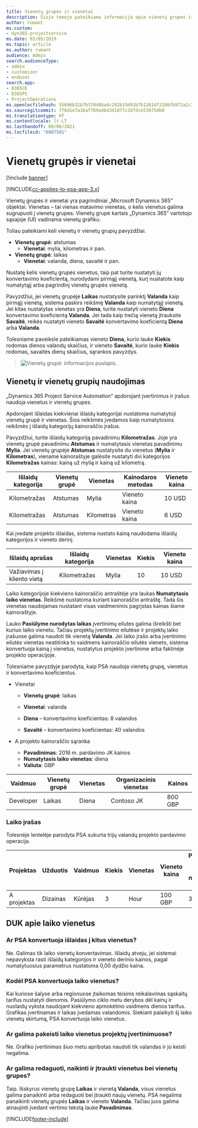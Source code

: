 ```yaml
---
title: Vienetų grupės ir vienetai
description: Šioje temoje pateikiama informacija apie vienetų grupes ir vienetus.
author: rumant
ms.custom:
- dyn365-projectservice
ms.date: 03/05/2019
ms.topic: article
ms.author: rumant
audience: Admin
search.audienceType:
- admin
- customizer
- enduser
search.app:
- D365CE
- D365PS
- ProjectOperations
ms.openlocfilehash: 55696b32b7b37048ba4c292b33d93b7b12614f2186fb972a2c3f3732e5512c82
ms.sourcegitcommit: 7f8d1e7a16af769adb43d1877c28fdce53975db8
ms.translationtype: HT
ms.contentlocale: lt-LT
ms.lasthandoff: 08/06/2021
ms.locfileid: "6987581"
---
```

# <a name="unit-groups-and-units"></a>Vienetų grupės ir vienetai

[!include [banner](../includes/psa-now-project-operations.md)]

[!INCLUDE[cc-applies-to-psa-app-3.x](../includes/cc-applies-to-psa-app-3x.md)]

Vienetų grupės ir vienetai yra pagrindiniai „Microsoft Dynamics 365“ objektai. Vienetas – tai vienas matavimo vienetas, o kelis vienetus galima sugrupuoti į vienetų grupes. Vienetų grupė kartais „Dynamics 365“ vartotojo sąsajoje (UI) vadinama vienetų grafiku. 

Toliau pateikiami keli vienetų ir vienetų grupių pavyzdžiai.
 
- **Vienetų grupė**: atstumas 
    - **Vienetai**: mylia, kilometras ir pan.
- **Vienetų grupė**: laikas
    - **Vienetai**: valanda, diena, savaitė ir pan. 

Nustatę kelis vienetų grupės vienetus, taip pat turite nustatyti jų konvertavimo koeficientą, nurodydami pirmąjį vienetą, kurį nustatote kaip numatytąjį arba pagrindinį vienetų grupės vienetą. 

Pavyzdžiui, jei vienetų grupėje **Laikas** nustatysite parinktį **Valanda** kaip pirmąjį vienetą, sistema paskirs reikšmę **Valanda** kaip numatytąjį vienetą. Jei kitas nustatytas vienetas yra **Diena**, turite nustatyti vieneto **Diena** konvertavimo koeficientą **Valanda**. Jei tada kaip trečią vienetą įtrauksite **Savaitė**, reikės nustatyti vieneto **Savaitė** konvertavimo koeficientą **Diena** arba **Valanda**. 

Tolesniame paveiksle pateikiamas vieneto **Diena**, kurio lauke **Kiekis** rodomas dienos valandų skaičius, ir vieneto **Savaitė**, kurio lauke **Kiekis** rodomas, savaitės dienų skaičius, sąrankos pavyzdys.

> ![Vienetų grupė: informacijos puslapis.](media/advanced-2.png)

## <a name="using-units-and-unit-groups"></a>Vienetų ir vienetų grupių naudojimas

„Dynamics 365 Project Service Automation“ apdorojant įvertinimus ir įrašus naudoja vienetus ir vienetų grupes. 

Apdorojant išlaidas kiekvienai išlaidų kategorijai nustatoma numatytoji vienetų grupė ir vienetas. Šios reikšmės įvedamos kaip numatytosios reikšmės į išlaidų kategorijų kainoraščio įrašus. 

Pavyzdžiui, turite išlaidų kategoriją pavadinimu **Kilometražas**. Joje yra vienetų grupė pavadinimu **Atstumas** ir numatytasis vienetas pavadinimu **Mylia**. Jei vienetų grupėje **Atstumas** nustatysite du vienetus (**Mylia** ir **Kilometras**), viename kainoraštyje galėsite nustatyti dvi kategorijos **Kilometražas** kainas: kainą už mylią ir kainą už kilometrą.

| Išlaidų kategorija  | Vienetų grupė  | Vienetas      | Kainodaros metodas  | Vieneto kaina  |
|-------------------|---------------|-----------|-------------------|-------------------|
| Kilometražas           | Atstumas      | Mylia      | Vieneto kaina    | 10 USD            |
| Kilometražas           | Atstumas      | Kilometras | Vieneto kaina    |  6 USD            |

Kai įvedate projekto išlaidas, sistema nustato kainą naudodama išlaidų kategorijos ir vieneto derinį. 

| Išlaidų aprašas        | Išlaidų kategorija  | Vienetas  | Kiekis  | Vieneto kaina   |
|----------------------------|---------------------|-------|-----------|----------------|
| Važiavimas į kliento vietą | Kilometražas             | Mylia  | 10        | 10 USD         |

Laiko kategorijoje kiekvieno kainoraščio antraštėje yra laukas **Numatytasis laiko vienetas**. Reikšmė nustatoma kuriant kainoraščio antraštę. Tada šis vienetas naudojamas nustatant visas vaidmenimis pagrįstas kainas šiame kainoraštyje.

Lauko **Pasiūlyme nurodytas laikas** įvertinimų eilutes galima išreikšti bet kuriuo laiko vienetu. Tačiau projektų įvertinimo eilutėse ir projektų laiko įrašuose galima naudoti tik vienetą **Valanda**. Jei laiko įrašo arba įvertinimo eilutės vienetas neatitinka to vaidmens kainoraščio eilutės vieneto, sistema konvertuoja kainą į vienetus, nustatytus projekto įvertinime arba faktinėje projekto operacijoje.

Tolesniame pavyzdyje parodyta, kaip PSA naudoja vienetų grupę, vienetus ir konvertavimo koeficientus.
- Vienetai

   - **Vienetų grupė**: laikas 
   - **Vienetai**: valanda 
    
    - **Diena** – konvertavimo koeficientas: 8 valandos       
    - **Savaitė** – konvertavimo koeficientas: 40 valandos  
        
- A projekto kainoraščio sąranka

    - **Pavadinimas**: 2016 m. pardavimo JK kainos 
    - **Numatytasis laiko vienetas**: diena 
    - **Valiuta**: GBP

| Vaidmuo      | Vienetų grupė | Vienetas | Organizacinis vienetas | Kainos   |
|-----------|------------|------|---------------------|---------|
| Developer | Laikas       | Diena  | Contoso JK          | 800 GBP |

### <a name="time-entry"></a>Laiko įrašas

Tolesnėje lentelėje parodyta PSA sukurta trijų valandų projekto pardavimo operacija.


| Projektas   | Užduotis    | Vaidmuo      | Kiekis | Vienetas  | Vieneto kaina | Pardavimo suma, kuriai neišrašyta sąskaita |
|-----------|---------|-----------|----------|-------|------------|-----------------------|
| A projektas | Dizainas  | Kūrėjas | 3        | Hour  | 100 GBP    | 300 GBP               |

## <a name="time-unit-faq"></a>DUK apie laiko vienetus

### <a name="does-psa-convert-to-different-units-in-the-case-of-expenses"></a>Ar PSA konvertuoja išlaidas į kitus vienetus?
Ne. Galimas tik laiko vienetų konvertavimas. Išlaidų atveju, jei sistemai nepavyksta rasti išlaidų kategorijos ir vieneto derinio kainos, pagal numatytuosius parametrus nustatoma 0,00 dydžio kaina.

### <a name="why-does-psa-convert-time-units"></a>Kodėl PSA konvertuoja laiko vienetus?
Kai kuriose šalyse arba regionuose įtaikomas teisinis reikalavimas sąskaitų tarifus nustatyti dienomis. Pasiūlymo ciklo metu derybos dėl kainų ir nuolaidų vyksta naudojant kiekvieno apmokėtino vaidmens dienos tarifus. Grafikas įvertinamas ir laikas įvedamas valandomis. Siekiant palaikyti šį laiko vienetų skirtumą, PSA konvertuoja laiko vienetus.

### <a name="can-time-units-be-changed-on-project-estimates"></a>Ar galima pakeisti laiko vienetus projektų įvertinimuose?
Ne. Grafiko įvertinimas šiuo metu apribotas naudoti tik valandas ir jo keisti negalima.

### <a name="can-units-and-unit-groups-be-edited-deleted-and-added"></a>Ar galima redaguoti, naikinti ir įtraukti vienetus bei vienetų grupes?
Taip. Išskyrus vienetų grupę **Laikas** ir vienetą **Valanda**, visus vienetus galima panaikinti arba redaguoti bei įtraukti naujų vienetų. PSA negalima panaikinti vienetų grupės **Laikas** ir vieneto **Valanda**. Tačiau juos galima atnaujinti įvedant vertimo tekstą lauke **Pavadinimas**.


[!INCLUDE[footer-include](../includes/footer-banner.md)]
